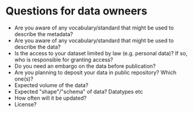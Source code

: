 # Questions for data owneers  

* Are you aware of any vocabulary/standard that might be used to describe the metadata?
* Are you aware of any vocabulary/standard that might be used to describe the data?
* Is the access to your dataset limited by law (e.g. personal data)? If so, who is responsible for granting access?
* Do you need an embargo on the data before publication?
* Are you planning to deposit your data in public repository? Which one(s)?
* Expected volume of the data?
* Expected "shape"/"schema" of data? Datatypes etc
* How often will it be updated?
* License?

